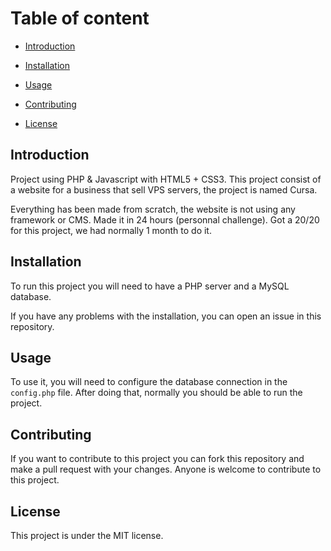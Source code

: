 # Table of content

- [Introduction](#introduction)

- [Installation](#installation)

- [Usage](#usage)

- [Contributing](#contributing)

- [License](#license)

## Introduction


Project using PHP & Javascript with HTML5 + CSS3. 
This project consist of a website for a business that sell VPS servers, the project is named Cursa.

Everything has been made from scratch, the website is not using any framework or CMS.
Made it in 24 hours (personnal challenge). Got a 20/20 for this project, we had normally 1 month to do it.

## Installation

To run this project you will need to have a PHP server and a MySQL database.

If you have any problems with the installation, you can open an issue in this repository.

## Usage

To use it, you will need to configure the database connection in the `config.php` file.
After doing that, normally you should be able to run the project.

## Contributing

If you want to contribute to this project you can fork this repository and make a pull request with your changes.
Anyone is welcome to contribute to this project.

## License

This project is under the MIT license.

